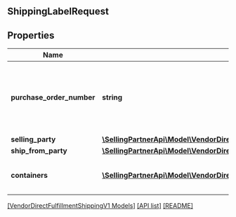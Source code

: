 ## ShippingLabelRequest

## Properties

Name | Type | Description | Notes
------------ | ------------- | ------------- | -------------
**purchase_order_number** | **string** | Purchase order number of the order for which to create a shipping label. |
**selling_party** | [**\SellingPartnerApi\Model\VendorDirectFulfillmentShippingV1\PartyIdentification**](PartyIdentification.md) |  |
**ship_from_party** | [**\SellingPartnerApi\Model\VendorDirectFulfillmentShippingV1\PartyIdentification**](PartyIdentification.md) |  |
**containers** | [**\SellingPartnerApi\Model\VendorDirectFulfillmentShippingV1\Container[]**](Container.md) | A list of the packages in this shipment. | [optional]

[[VendorDirectFulfillmentShippingV1 Models]](../) [[API list]](../../Api) [[README]](../../../README.md)

